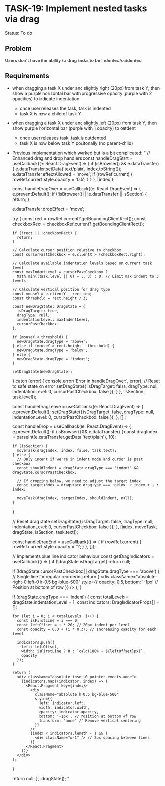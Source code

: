 # TASK-19: Implement nested tasks via drag
Status: To do
## Problem
Users don't have the ability to drag tasks to be indented/outdented

## Requirements
- when dragging a task X under and slightly right (20px) from task Y, then show a purple horizontal bar with progressive opacity (purple with 2 opacities) to indicate indentation
    - once user releases the task, task is indented
    - task X is now a child of task Y
- when dragging a task X under and slightly left (20px) from task Y, then show purple horizontal bar (purple with 1 opacity) to outdent
    - once user releases task, task is outdented
    - task X is now below task Y positonally (no parent-child)

- Previous implementation which worked but is a bit complicated:
"  // Enhanced drag and drop handlers
  const handleDragStart = useCallback((e: React.DragEvent<HTMLDivElement>) => {
    if (isBrowser() && e.dataTransfer) {
      e.dataTransfer.setData('text/plain', index.toString());
      e.dataTransfer.effectAllowed = 'move';
      if (rowRef.current) {
        rowRef.current.style.opacity = '0.5';
      }
    }
  }, [index]);

  const handleDragOver = useCallback((e: React.DragEvent<HTMLDivElement>) => {
    e.preventDefault();
    if (!isBrowser() || !e.dataTransfer || isSection) {
      return;
    }

    e.dataTransfer.dropEffect = 'move';
    
    try {
      const rect = rowRef.current?.getBoundingClientRect();
      const checkboxRect = checkboxRef.current?.getBoundingClientRect();
      
      if (!rect || !checkboxRect) {
        return;
      }

      // Calculate cursor position relative to checkbox
      const cursorPastCheckbox = e.clientX > (checkboxRect.right);
      
      // Calculate available indentation levels based on current task level
      const maxIndentLevel = cursorPastCheckbox ? 
        Math.min((task.level || 0) + 1, 3) : 0; // Limit max indent to 3 levels
      
      // Calculate vertical position for drag type
      const mouseY = e.clientY - rect.top;
      const threshold = rect.height / 3;

      const newDragState: DragState = {
        isDragTarget: true,
        dragType: null,
        indentationLevel: maxIndentLevel,
        cursorPastCheckbox
      };

      if (mouseY < threshold) {
        newDragState.dragType = 'above';
      } else if (mouseY > rect.height - threshold) {
        newDragState.dragType = 'below';
      } else {
        newDragState.dragType = 'indent';
      }

      setDragState(newDragState);
      
    } catch (error) {
      console.error('Error in handleDragOver:', error);
      // Reset to safe state on error
      setDragState({
        isDragTarget: false,
        dragType: null,
        indentationLevel: 0,
        cursorPastCheckbox: false
      });
    }
  }, [isSection, task.level]);

  const handleDragLeave = useCallback((e: React.DragEvent<HTMLDivElement>) => {
    e.preventDefault();
    setDragState({
      isDragTarget: false,
      dragType: null,
      indentationLevel: 0,
      cursorPastCheckbox: false
    });
  }, []);

  const handleDrop = useCallback((e: React.DragEvent<HTMLDivElement>) => {
    e.preventDefault();
    if (isBrowser() && e.dataTransfer) {
      const dragIndex = parseInt(e.dataTransfer.getData('text/plain'), 10);
      
      if (isSection) {
        moveTask(dragIndex, index, false, task.text);
      } else {
        // Only indent if we're in indent mode and cursor is past checkbox
        const shouldIndent = dragState.dragType === 'indent' && dragState.cursorPastCheckbox;
        
        // If dropping below, we need to adjust the target index
        const targetIndex = dragState.dragType === 'below' ? index + 1 : index;
        
        moveTask(dragIndex, targetIndex, shouldIndent, null);
      }
    }
    
    // Reset drag state
    setDragState({
      isDragTarget: false,
      dragType: null,
      indentationLevel: 0,
      cursorPastCheckbox: false
    });
  }, [index, moveTask, dragState, isSection, task.text]);

  const handleDragEnd = useCallback(() => {
    if (rowRef.current) {
      rowRef.current.style.opacity = '1';
    }
  }, []);

  // Implements blue line indicator behaviour
  const getDragIndicators = useCallback(() => {
    if (!dragState.isDragTarget) return null;

    if (!dragState.cursorPastCheckbox || dragState.dragType === 'above') {
      // Single line for regular reordering
      return (
        <div
          className="absolute right-0 left-0 h-0.5 bg-blue-500"
          style={{ 
            opacity: 0.5,
            bottom: '-1px' // Position at bottom of row
          }}
        />
      );
    }

    if (dragState.dragType === 'indent') {
      const totalLevels = dragState.indentationLevel + 1;
      const indicators: DragIndicatorProps[] = [];

      for (let i = 0; i < totalLevels; i++) {
        const isFirstLine = i === 0;
        const leftOffset = i * 20; // 20px indent per level
        const opacity = 0.3 + (i * 0.2); // Increasing opacity for each level

        indicators.push({
          left: leftOffset,
          width: isFirstLine ? 8 : `calc(100% - ${leftOffset}px)`,
          opacity
        });
      }

      return (
        <div className="absolute inset-0 pointer-events-none">
          {indicators.map((indicator, index) => (
            <React.Fragment key={index}>
              <div
                className="absolute h-0.5 bg-blue-500"
                style={{
                  left: indicator.left,
                  width: indicator.width,
                  opacity: indicator.opacity,
                  bottom: '-1px', // Position at bottom of row
                  transform: 'none' // Remove vertical centering
                }}
              />
              {index < indicators.length - 1 && (
                <div className="w-1" /> // 2px spacing between lines
              )}
            </React.Fragment>
          ))}
        </div>
      );
    }

    return null;
  }, [dragState]);
"